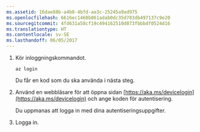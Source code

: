 ```yaml
---
ms.assetid: 16dae88b-a4b8-4bfd-aa3c-25245a9ad975
ms.openlocfilehash: 6616ec1468b861adab0dc35d783db497137c9e20
ms.sourcegitcommit: 4fd631a58cf19c494162510d073fbbbdf0524d16
ms.translationtype: HT
ms.contentlocale: sv-SE
ms.lasthandoff: 06/05/2017
---
```

1. Kör inloggningskommandot.

    ```azurecli-interactive
    az login
    ```

   Du får en kod som du ska använda i nästa steg. 

1. Använd en webbläsare för att öppna sidan [https://aka.ms/devicelogin](https://aka.ms/devicelogin)
    och ange koden för autentisering.

    Du uppmanas att logga in med dina autentiseringsuppgifter.

1. Logga in.
 
